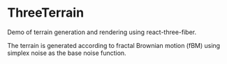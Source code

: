 # ThreeTerrain

Demo of terrain generation and rendering using react-three-fiber.

The terrain is generated according to fractal Brownian motion (fBM) using simplex noise as the base noise function.
